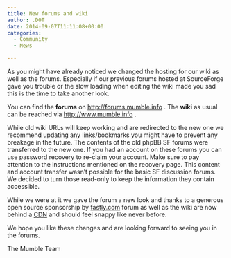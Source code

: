 ```yaml
---
title: New forums and wiki
author: .D0T
date: 2014-09-07T11:11:08+00:00
categories:
  - Community
  - News

---
```

As you might have already noticed we changed the hosting for our wiki as well as the forums. Especially if our previous forums hosted at SourceForge gave you trouble or the slow loading when editing the wiki made you sad this is the time to take another look.

You can find the **forums** on <a href="http://forums.mumble.info" target="_blank">http://forums.mumble.info</a> . The **wiki** as usual can be reached via <a href="http://www.mumble.info" target="_blank">http://www.mumble.info</a> .

<!--more-->

While old wiki URLs will keep working and are redirected to the new one we recommend updating any links/bookmarks you might have to prevent any breakage in the future. The contents of the old phpBB SF forums were transferred to the new one. If you had an account on these forums you can use password recovery to re-claim your account. Make sure to pay attention to the instructions mentioned on the recovery page. This content and account transfer wasn&#8217;t possible for the basic SF discussion forums. We decided to turn those read-only to keep the information they contain accessible.

While we were at it we gave the forum a new look and thanks to a generous open source sponsorship by [fastly.com][1] forum as well as the wiki are now behind a <a href="http://en.wikipedia.org/wiki/Content_delivery_network" target="_blank">CDN</a> and should feel snappy like never before.

We hope you like these changes and are looking forward to seeing you in the forums.

The Mumble Team

 [1]: http://www.fastly.com/ "fastly.com"
